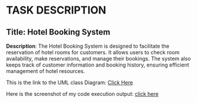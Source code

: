 # TASK DESCRIPTION
## Title: Hotel Booking System
 **Description**:  The Hotel Booking System is designed to facilitate the reservation of hotel rooms for customers. It allows users to check room availability, make reservations, and manage their bookings. The system also keeps track of customer information and booking history, ensuring efficient management of hotel resources.

This is the link to the UML class Diagram: [Click Here](https://lucid.app/lucidchart/ad75597b-7d7a-49f2-a864-d0a0b574f1b1/edit?viewport_loc=-1786%2C-1888%2C3840%2C1800%2C0_0&invitationId=inv_99628256-cf60-49fe-aee5-b32b516eb88b)

Here is the screenshot of my code execution output: [click here](https://github.com/adimchikrilz/git-stage-2/blob/65c0c6a28b4ac3c6e848ff989a5fb793a3ea6ff2/Screenshot%20(4).png)
